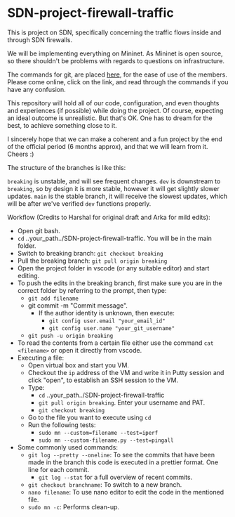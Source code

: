 # SDN-project-firewall-traffic

This is project on SDN, specifically concerning the traffic flows inside and through SDN firewalls.

We will be implementing everything on Mininet. As Mininet is open source, so there shouldn't be problems with regards to questions on infrastructure.

The commands for git, are placed [here](./git-help.md), for the ease of use of the members. Please come online, click on the link, and read through the commands if you have any confusion.

This repository will hold all of our code, configuration, and even thoughts and experiences (if possible) while doing the project. Of course, expecting an ideal outcome is unrealistic. But that's OK. One has to dream for the best, to achieve something close to it.

I sincerely hope that we can make a coherent and a fun project by the end of the official period (6 months approx), and that we will learn from it. Cheers :) 

The structure of the branches is like this:

`breaking` is unstable, and will see frequent changes.
`dev` is downstream to `breaking`, so by design it is more stable, however it will get slightly slower updates.
`main` is the stable branch, it will receive the slowest updates, which will be after we've verified `dev` functions properly.

Workflow (Credits to Harshal for original draft and Arka for mild edits):

- Open git bash.
- `cd` ..your_path../SDN-project-firewall-traffic. You will be in the main folder.
- Switch to breaking branch: `git checkout breaking`
- Pull the breaking branch: `git pull origin breaking`
- Open the project folder in vscode (or any suitable editor) and start editing.
- To push the edits in the breaking branch, first make sure you are in the correct folder by referring to the prompt, then type:
  - `git add filename`
  - git commit -m "Commit message".
    - If the author identity is unknown, then execute:
      - `git config user.email "your_email_id"`
      - `git config user.name "your_git_username"`
  - `git push -u origin breaking`
- To read the contents from a certain file either use the command `cat <filename>` or open it directly from vscode.
- Executing a file:
  - Open virtual box and start you VM.
  - Checkout the `ip` address of the VM and write it in Putty session and click "open", to establish an SSH session to the VM.
  - Type:
    - `cd` ..your_path../SDN-project-firewall-traffic
    - `git pull origin breaking`. Enter your username and PAT.
    - `git checkout breaking`
  - Go to the file you want to execute using `cd`
  - Run the following tests:
    - `sudo mn --custom=filename --test=iperf`
    - `sudo mn --custom-filename.py --test=pingall`
- Some commonly used commands:
  - `git log --pretty --oneline`: To see the commits that have been made in the branch this code is executed in a prettier format. One line for each commit.
    - `git log --stat` for a full overview of recent commits.
  - `git checkout branchname`: To switch to a new branch.
  - `nano filename`: To use nano editor to edit the code in the mentioned file.
  - `sudo mn -c`: Performs clean-up.
